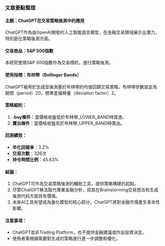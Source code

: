 ### 文章要點整理

#### 主題：ChatGPT在交易策略後測中的應用  
ChatGPT作為由OpenAI開發的人工智能語言模型，在金融交易領域展示出潛力，特別是在策略後測方面。

#### 交易商品：S&P 500指數  
本研究使用S&P 500指數作為交易標的，進行策略後測。

#### 使用指標：布林帶（Bollinger Bands）  
ChatGPT被用於生成並後測基於布林帶的均值回歸交易策略。布林帶參數設定為期間（period）20，標準差偏移量（deviation factor）2。

#### 策略細則：  
1. **.buy條件**：當價格收盤低於布林帶_LOWER_BAND時買進。  
2. **賣出條件**：當價格收盤高於布林帶_UPPER_BAND時賣出。  

#### 回測績效：  
- **年化回報率**：3.2%  
- **交易次數**：326次  
- **持仓時間比例**：45.63%  

#### 結論：  
1. ChatGPT可作為交易策略後測的輔助工具，提供策略構建的起點。  
2. 尽管ChatGPT無法取代專業金融分析，但其在Brainstorming交易想法和生成後測代码方面具有價值。  
3. 未來AI工具有望成為量化模型的核心部分，ChatGPT將對金融市場產生革命性影響。  

#### 注意事項：  
- ChatGPT並非Trading Platform，也不提供金融建議或作出投資決定。  
- 使用者需根據需要對生成的策略進行進一步調整和優化。
